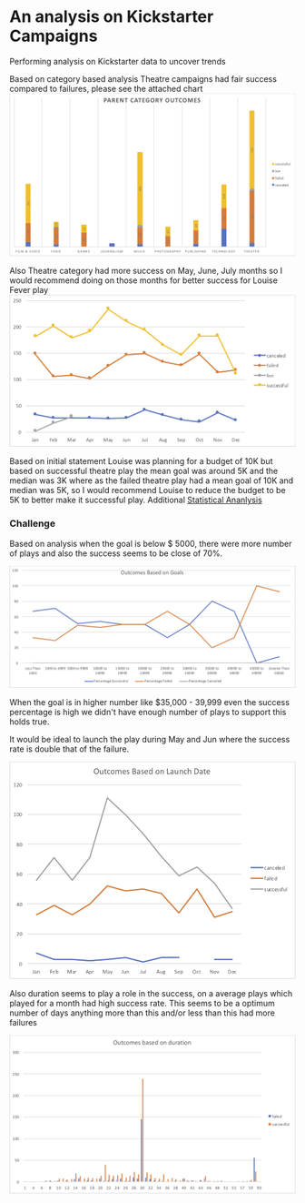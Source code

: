 # An analysis on Kickstarter Campaigns
Performing analysis on Kickstarter data to uncover trends

Based on category based analysis Theatre campaigns had fair success compared to failures, please see the attached chart ![Parent Category Outcomes.png](images/Parent%20Category%20Outcomes.png)

Also Theatre category had more success on May, June, July months so I would recommend doing on those months for better success for Louise Fever play ![Outcomes based on Launch date](images/Outcomes%20Based%20on%20Launch%20Date.png)

Based on initial statement Louise was planning for a budget of 10K but based on successful theatre play the mean goal was around 5K and the median was 3K where as the failed theatre play had a mean goal of 10K and median was 5K, so I would recommend Louise to reduce the budget to be 5K to better make it successful play. Additional [Statistical Ananlysis](data-1-1-3-StarterBook.xlsx)

### Challenge
Based on analysis when the goal is below $ 5000, there were more number of plays and also the success seems to be close of 70%.

![Outcomes based on goals.png](images/Challenge_OutcomesBasedOnGoals.png)

When the goal is in higher number like $35,000 - 39,999 even the success percentage is high we didn't have enough number of plays to support this holds true.

It would be ideal to launch the play during May and Jun where the success rate is double that of the failure.

![Outcomes based on Launch Date.png](images/Challenge_OutcomesBasedOnLaunchDate.png)

Also duration seems to play a role in the success, on a average plays which played for a month had high success rate. This seems to be a optimum number of days anything more than this and/or less than this had more failures

![Outcomes based on duration.png](images/Challenge_OutcomesBasedOnDuration.png)
